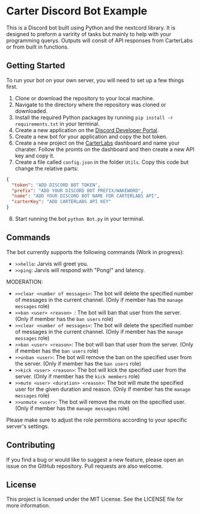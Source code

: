 # Carter Discord Bot Example

This is a Discord bot built using Python and the nextcord library. It is designed to preform a varirity of tasks but mainly to help with your programming querys. Outputs will consit of API responses from CarterLabs or from built in functions. 

## Getting Started

To run your bot on your own server, you will need to set up a few things first.

1. Clone or download the repository to your local machine.
2. Navigate to the directory where the repository was cloned or downloaded.
3. Install the required Python packages by running `pip install -r requirements.txt` in your terminal.
4. Create a new application on the [Discord Developer Portal](https://discord.com/developers/applications).
5. Create a new bot for your application and copy the bot token.
6. Create a new project on the [CarterLabs](https://controller.carterlabs.ai/welcome) dashboard and name your charater. Follow the promts on the dashboard and then create a new API key and copy it.
7. Create a file called `config.json` in the folder `Utils`. Copy this code but change the relative parts:

```json
{
  "token": "ADD DISCORD BOT TOKEN",
  "prefix": "ADD YOUR DISCORD BOT PREFIX/WAKEWORD",
  "name": "ADD YOUR DISCORD BOT NAME FOR CARTERLABS API", 
  "carterKey": "ADD CARTERLABS API KEY"
}
```

8. Start running the bot `python Bot.py` in your terminal.

## Commands

The bot currently supports the following commands (Work in progress):

- `>>hello`: Jarvis will greet you.
- `>>ping`: Jarvis will respond with "Pong!" and latency.

MODERATION:
- `>>clear <number of messages>`: The bot will delete the specified number of messages in the current channel. (Only if member has the `manage messages` role)
- `>>ban <user> <reason> `: The bot will ban that user from the server. (Only if member has the `ban users` role)
- `>>clear <number of messages>`: The bot will delete the specified number of messages in the current channel. (Only if member has the `manage messages` role)
- `>>ban <user> <reason>`: The bot will ban that user from the server. (Only if member has the `ban users` role)
- `>>unban <user>`: The bot will remove the ban on the specified user from the server. (Only if member has the `ban users` role)
- `>>kick <user> <reason>`: The bot will kick the specified user from the server. (Only if member has the `kick members` role)
- `>>mute <user> <duration> <reason>`: The bot will mute the specified user for the given duration and reason. (Only if member has the `manage messages` role)
- `>>unmute <user>`: The bot will remove the mute on the specified user. (Only if member has the `manage messages` role)

Please make sure to adjust the role permitions according to your specific server's settings.


## Contributing

If you find a bug or would like to suggest a new feature, please open an issue on the GitHub repository. Pull requests are also welcome.

## License

This project is licensed under the MIT License. See the LICENSE file for more information.
